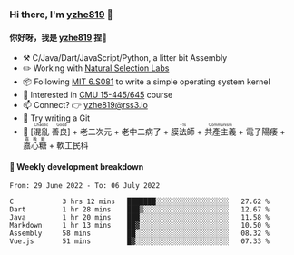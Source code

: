 ### Hi there, I'm [yzhe819](https://github.com/yzhe819) 👋

#### 你好呀，我是 [yzhe819](https://github.com/yzhe819) 捏👋

- :hammer_and_pick: C/Java/Dart/JavaScript/Python, a litter bit Assembly
- :pencil2: Working with [Natural Selection Labs](https://github.com/NaturalSelectionLabs)
- 📦 Following [MIT 6.S081](https://pdos.csail.mit.edu/6.S081/2020/) to write a simple operating system kernel
- 🧪 Interested in [CMU 15-445/645](https://15445.courses.cs.cmu.edu/fall2020/) course
- 📫 Connect? 👉 yzhe819@rss3.io
- 🌟 Try writing a Git
- 🔑 <ruby>[混亂 善良]<rp>（</rp><rt>Chaotic Good</rt><rp>）</rp></ruby> + 老二次元 + 老中二病了 + <ruby>膜法師<rp>（</rp><rt>+1s</rt><rp>）</rp></ruby> +  <ruby>共產主義<rp>（</rp><rt>Communism</rt><rp>）</rp></ruby> + 電子陽痿 + <ruby>嘉心糖<rp>（</rp><rt>嘉晚飯</rt><rp>）</rp></ruby> + 軟工民科



#### 📝 Weekly development breakdown

<!--START_SECTION:waka-->

```text
From: 29 June 2022 - To: 06 July 2022

C            3 hrs 12 mins   ███████░░░░░░░░░░░░░░░░░░   27.62 %
Dart         1 hr 28 mins    ███▒░░░░░░░░░░░░░░░░░░░░░   12.67 %
Java         1 hr 20 mins    ███░░░░░░░░░░░░░░░░░░░░░░   11.58 %
Markdown     1 hr 13 mins    ██▓░░░░░░░░░░░░░░░░░░░░░░   10.50 %
Assembly     58 mins         ██░░░░░░░░░░░░░░░░░░░░░░░   08.32 %
Vue.js       51 mins         █▓░░░░░░░░░░░░░░░░░░░░░░░   07.33 %
```

<!--END_SECTION:waka-->



